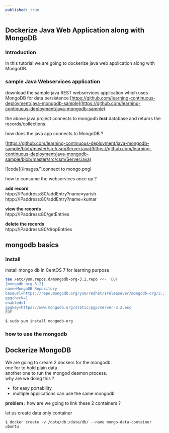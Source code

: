 ```yaml
---
published: true
---
```

## Dockerize Java Web Application along with MongoDB

### Introduction
In this tutorial we are going to dockerize java web application along with MongoDB. 

### sample Java Webservices application

download the sample java REST webservices application which uses MongoDB for data persistence 
[https://github.com/learning-continuous-deployment/java-mongodb-sample](https://github.com/learning-continuous-deployment/java-mongodb-sample)

the above java project connects to mongodb **_test_** database and retunrs the records/collections.  

how does the java app connects to MongoDB ? 

[https://github.com/learning-continuous-deployment/java-mongodb-sample/blob/master/src/csm/Server.java](https://github.com/learning-continuous-deployment/java-mongodb-sample/blob/master/src/csm/Server.java) 

![code](/images/1.connect to mongo.png)

how to consume the webservices once up ? 

**add record**  
htpp://IPaddress:80/addEntry?name=yarish  
htpp://IPaddress:80/addEntry?name=kumar  

**view the records**  
htpp://IPaddress:80/getEntries

**delete the records**  
htpp://IPaddress:80/dropEntries   

## mongodb basics  

### install  

install mongo db in CentOS 7 for learning purpose  

```bash
tee /etc/yum.repos.d/mongodb-org-3.2.repo <<- 'EOF'
[mongodb-org-3.2]
name=MongoDB Repository
baseurl=https://repo.mongodb.org/yum/redhat/$releasever/mongodb-org/3.2/x86_64/
gpgcheck=1
enabled=1
gpgkey=https://www.mongodb.org/static/pgp/server-3.2.asc
EOF

$ sudo yum install mongodb-org
```

### how to use the mongodb 

## Dockerize MongoDB 
We are going to creare 2 dockers for the mongodb.  
one for to hold plain data  
another one to run the mongod deamon process.  
why are we doing this ?   
* for easy portability 
* multiple applications can use the same mongodb  

**problem :** how are we going to link these 2 containers ? 

let us create data only container  
```
$ docker create -v /data/db:/data/db/ --name mongo-data-container ubuntu
``` 


